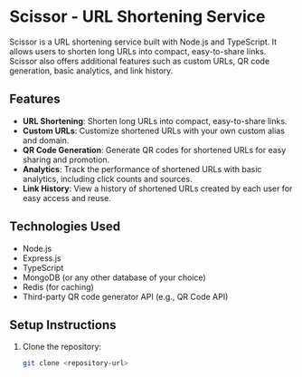 # Scissor - URL Shortening Service

Scissor is a URL shortening service built with Node.js and TypeScript. It allows users to shorten long URLs into compact, easy-to-share links. Scissor also offers additional features such as custom URLs, QR code generation, basic analytics, and link history.

## Features

- **URL Shortening**: Shorten long URLs into compact, easy-to-share links.
- **Custom URLs**: Customize shortened URLs with your own custom alias and domain.
- **QR Code Generation**: Generate QR codes for shortened URLs for easy sharing and promotion.
- **Analytics**: Track the performance of shortened URLs with basic analytics, including click counts and sources.
- **Link History**: View a history of shortened URLs created by each user for easy access and reuse.

## Technologies Used

- Node.js
- Express.js
- TypeScript
- MongoDB (or any other database of your choice)
- Redis (for caching)
- Third-party QR code generator API (e.g., QR Code API)

## Setup Instructions

1. Clone the repository:

   ```bash
   git clone <repository-url>

